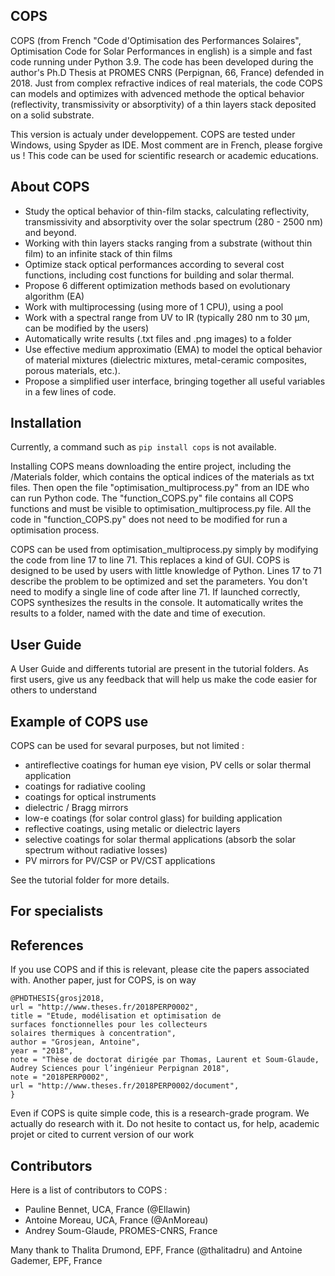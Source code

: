 ## COPS
COPS (from French "Code d'Optimisation des Performances Solaires", Optimisation Code for Solar Performances in english) is a simple and fast code running under Python 3.9. The code has been developed during the author's Ph.D Thesis at PROMES CNRS (Perpignan, 66, France) defended in 2018. Just from complex refractive indices of real materials, the code COPS can models and optimizes with advenced methode the optical behavior (reflectivity, transmissivity or absorptivity) of a thin layers stack deposited on a solid substrate.

This version is actualy under developpement. COPS are tested under Windows, using Spyder as IDE. Most comment are in French, please forgive us !
This code can be used for scientific research or academic educations. 

## About COPS
- Study the optical behavior of thin-film stacks, calculating reflectivity, transmissivity and absorptivity over the solar spectrum (280 - 2500 nm) and beyond.
- Working with thin layers stacks ranging from a substrate (without thin film) to an infinite stack of thin films
- Optimize stack optical performances according to several cost functions, including cost functions for building and solar thermal. 
- Propose 6 different optimization methods based on evolutionary algorithm (EA) 
- Work with multiprocessing (using more of 1 CPU), using a pool
- Work with a spectral range from UV to IR (typically 280 nm to 30 µm, can be modified by the users) 
- Automatically write results (.txt files and .png images) to a folder 
- Use effective medium approximatio (EMA) to model the optical behavior of material mixtures (dielectric mixtures, metal-ceramic composites, porous materials, etc.). 
- Propose a simplified user interface, bringing together all useful variables in a few lines of code.

## Installation

Currently, a command such as `pip install cops` is not available. 

Installing COPS means downloading the entire project, including the /Materials folder, which contains the optical indices of the materials as txt files. Then open the file "optimisation_multiprocess.py" from an IDE who can run Python code. The "function_COPS.py" file contains all COPS functions and must be visible to optimisation_multiprocess.py file. All the code in "function_COPS.py" does not need to be modified for run a optimisation process. 

COPS can be used from optimisation_multiprocess.py simply by modifying the code from line 17 to line 71. This replaces a kind of GUI. COPS is designed to be used by users with little knowledge of Python. Lines 17 to 71 describe the problem to be optimized and set the parameters. You don't need to modify a single line of code after line 71. If launched correctly, COPS synthesizes the results in the console. It automatically writes the results to a folder, named with the date and time of execution. 

## User Guide

A User Guide and differents tutorial are present in the tutorial folders. As first users, give us any feedback that will help us make the code easier for others to understand

## Example of COPS use

COPS can be used for sevaral purposes, but not limited : 
- antireflective coatings for human eye vision, PV cells or solar thermal application
- coatings for radiative cooling
- coatings for optical instruments
- dielectric / Bragg mirrors
- low-e coatings (for solar control glass) for building application 
- reflective coatings, using metalic or dielectric layers
- selective coatings for solar thermal applications (absorb the solar spectrum without radiative losses) 
- PV mirrors for PV/CSP or PV/CST applications

See the tutorial folder for more details. 

## For specialists

## References
If you use COPS and if this is relevant, please cite the papers associated with. Another paper, just for COPS, is on way

```
@PHDTHESIS{grosj2018,
url = "http://www.theses.fr/2018PERP0002",
title = "Etude, modélisation et optimisation de surfaces fonctionnelles pour les collecteurs solaires thermiques à concentration",
author = "Grosjean, Antoine",
year = "2018",
note = "Thèse de doctorat dirigée par Thomas, Laurent et Soum-Glaude, Audrey Sciences pour l’ingénieur Perpignan 2018",
note = "2018PERP0002",
url = "http://www.theses.fr/2018PERP0002/document",
}
```
Even if COPS is quite simple code, this is a research-grade program. We actually do research with it. Do not hesite to contact us, for help, academic projet or cited to current version of our work

## Contributors
Here is a list of contributors to COPS : 
* Pauline Bennet, UCA, France (@Ellawin)
* Antoine Moreau, UCA, France  (@AnMoreau)
* Andrey Soum-Glaude, PROMES-CNRS, France

Many thank to Thalita Drumond, EPF, France (@thalitadru) and Antoine Gademer, EPF, France
